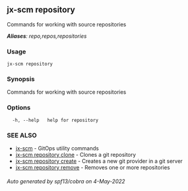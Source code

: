 ## jx-scm repository

Commands for working with source repositories

***Aliases**: repo,repos,repositories*

### Usage

```
jx-scm repository
```

### Synopsis

Commands for working with source repositories

### Options

```
  -h, --help   help for repository
```

### SEE ALSO

* [jx-scm](jx-scm.md)	 - GitOps utility commands
* [jx-scm repository clone](jx-scm_repository_clone.md)	 - Clones a git repository
* [jx-scm repository create](jx-scm_repository_create.md)	 - Creates a new git provider in a git server
* [jx-scm repository remove](jx-scm_repository_remove.md)	 - Removes one or more repositories

###### Auto generated by spf13/cobra on 4-May-2022
